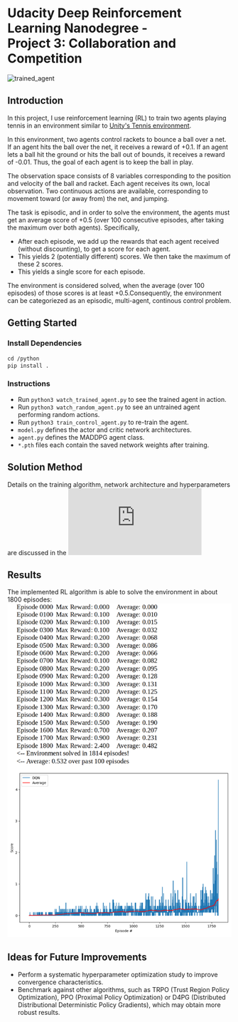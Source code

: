 # Udacity Deep Reinforcement Learning Nanodegree - <br /> Project 3: Collaboration and Competition
![trained_agent](https://github.com/julesser/DeepRL-P3-Collaboration-Competition/blob/main/fig/trained_agent.gif)

## Introduction
In this project, I use reinforcement learning (RL) to train two agents playing tennis in an environment similar to [Unity's Tennis environment](https://github.com/Unity-Technologies/ml-agents/blob/main/docs/Learning-Environment-Examples.md#tennis).

In this environment, two agents control rackets to bounce a ball over a net. If an agent hits the ball over the net, it receives a reward of +0.1. If an agent lets a ball hit the ground or hits the ball out of bounds, it receives a reward of -0.01. Thus, the goal of each agent is to keep the ball in play.

The observation space consists of 8 variables corresponding to the position and velocity of the ball and racket. Each agent receives its own, local observation. Two continuous actions are available, corresponding to movement toward (or away from) the net, and jumping.

The task is episodic, and in order to solve the environment, the agents must get an average score of +0.5 (over 100 consecutive episodes, after taking the maximum over both agents). Specifically,

- After each episode, we add up the rewards that each agent received (without discounting), to get a score for each agent. 
- This yields 2 (potentially different) scores. We then take the maximum of these 2 scores.
- This yields a single score for each episode.

The environment is considered solved, when the average (over 100 episodes) of those scores is at least +0.5.Consequently, the environment can be categoriezed as an episodic, multi-agent, continous control problem.

## Getting Started
### Install Dependencies
    cd /python
    pip install .
### Instructions
- Run `python3 watch_trained_agent.py` to see the trained agent in action.
- Run `python3 watch_random_agent.py` to see an untrained agent performing random actions.
- Run `python3 train_control_agent.py` to re-train the agent.
- `model.py` defines the actor and critic network architectures.
- `agent.py` defines the MADDPG agent class.
- `*.pth` files each contain the saved network weights after training.

## Solution Method
Details on the training algorithm, network architecture and hyperparameters are discussed in the ![project report](https://github.com/julesser/DeepRL-P3-Collaboration-Competition/blob/main/Report.md) 

## Results
The implemented RL algorithm is able to solve the environment in about 1800 episodes:
![training_results](https://github.com/julesser/DeepRL-P3-Collaboration-Competition/blob/main/fig/results.png) 

## Ideas for Future Improvements
- Perform a systematic hyperparameter optimization study to improve convergence characteristics.  
- Benchmark against other algorithms, such as TRPO (Trust Region Policy Optimization), PPO (Proximal Policy Optimization) or D4PG (Distributed Distributional Deterministic Policy Gradients), which may obtain more robust results.
